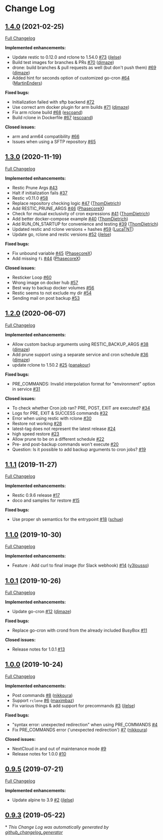 # Change Log

## [1.4.0](https://github.com/djmaze/resticker/tree/1.4.0) (2021-02-25)
[Full Changelog](https://github.com/djmaze/resticker/compare/1.3.0...1.4.0)

**Implemented enhancements:**

- Update restic to 0.12.0 and rclone to 1.54.0 [\#73](https://github.com/djmaze/resticker/pull/73) ([jlelse](https://github.com/jlelse))
- Build test images for branches & PRs [\#70](https://github.com/djmaze/resticker/pull/70) ([djmaze](https://github.com/djmaze))
- drone: build branches & pull requests as well \(but don't push them\) [\#69](https://github.com/djmaze/resticker/pull/69) ([djmaze](https://github.com/djmaze))
- Added hint for seconds option of customized go-cron [\#64](https://github.com/djmaze/resticker/pull/64) ([MartinEnders](https://github.com/MartinEnders))

**Fixed bugs:**

- Initialization failed with sftp backend [\#72](https://github.com/djmaze/resticker/issues/72)
- Use correct arm docker plugin for arm builds [\#71](https://github.com/djmaze/resticker/pull/71) ([djmaze](https://github.com/djmaze))
- Fix arm rclone build [\#68](https://github.com/djmaze/resticker/pull/68) ([escoand](https://github.com/escoand))
- Build rclone in Dockerfile [\#67](https://github.com/djmaze/resticker/pull/67) ([escoand](https://github.com/escoand))

**Closed issues:**

- arm and arm64 compatibility [\#66](https://github.com/djmaze/resticker/issues/66)
- Issues when using a SFTP repository [\#65](https://github.com/djmaze/resticker/issues/65)

## [1.3.0](https://github.com/djmaze/resticker/tree/1.3.0) (2020-11-19)
[Full Changelog](https://github.com/djmaze/resticker/compare/1.2.0...1.3.0)

**Implemented enhancements:**

- Restic Prune Args [\#43](https://github.com/djmaze/resticker/issues/43)
- Halt if initialization fails [\#37](https://github.com/djmaze/resticker/issues/37)
- Restic v0.11.0 [\#58](https://github.com/djmaze/resticker/issues/58)
- Replace repository checking logic [\#47](https://github.com/djmaze/resticker/pull/47) ([ThomDietrich](https://github.com/ThomDietrich))
- Add RESTIC\_PRUNE\_ARGS [\#46](https://github.com/djmaze/resticker/pull/46) ([PhasecoreX](https://github.com/PhasecoreX))
- Check for mutual exclusivity of cron expressions [\#41](https://github.com/djmaze/resticker/pull/41) ([ThomDietrich](https://github.com/ThomDietrich))
- Add better docker-compose example [\#40](https://github.com/djmaze/resticker/pull/40) ([ThomDietrich](https://github.com/ThomDietrich))
- Add RUN\_ON\_STARTUP for convenience and testing [\#39](https://github.com/djmaze/resticker/pull/39) ([ThomDietrich](https://github.com/ThomDietrich))
- Updated restic and rclone versions + hashes [\#59](https://github.com/djmaze/resticker/pull/59) ([LucaTNT](https://github.com/LucaTNT))
- Update go, rclone and restic versions [\#52](https://github.com/djmaze/resticker/pull/52) ([jlelse](https://github.com/jlelse))

**Fixed bugs:**

- Fix unbound variable [\#45](https://github.com/djmaze/resticker/pull/45) ([PhasecoreX](https://github.com/PhasecoreX))
- Add missing `fi` [\#44](https://github.com/djmaze/resticker/pull/44) ([PhasecoreX](https://github.com/PhasecoreX))

**Closed issues:**

- Resticker Loop [\#60](https://github.com/djmaze/resticker/issues/60)
- Wrong image on docker hub [\#57](https://github.com/djmaze/resticker/issues/57)
- Best way to backup docker volumes [\#56](https://github.com/djmaze/resticker/issues/56)
- Restic seems to not exclude my dir [\#54](https://github.com/djmaze/resticker/issues/54)
- Sending mail on post backup [\#53](https://github.com/djmaze/resticker/issues/53)

## [1.2.0](https://github.com/djmaze/resticker/tree/1.2.0) (2020-06-07)
[Full Changelog](https://github.com/djmaze/resticker/compare/1.1.1...1.2.0)

**Implemented enhancements:**

- Allow custom backup arguments using RESTIC\_BACKUP\_ARGS [\#38](https://github.com/djmaze/resticker/pull/38) ([djmaze](https://github.com/djmaze))
- Add prune support using a separate service and cron schedule [\#36](https://github.com/djmaze/resticker/pull/36) ([djmaze](https://github.com/djmaze))
- update rclone to 1.50.2 [\#25](https://github.com/djmaze/resticker/pull/25) ([panakour](https://github.com/panakour))

**Fixed bugs:**

- PRE\_COMMANDS: Invalid interpolation format for "environment" option in service [\#31](https://github.com/djmaze/resticker/issues/31)

**Closed issues:**

- To check whether Cron job ran? PRE, POST, EXIT are executed? [\#34](https://github.com/djmaze/resticker/issues/34)
- Logs for PRE, EXIT & SUCCESS commands [\#32](https://github.com/djmaze/resticker/issues/32)
- Error when using restic with rclone [\#30](https://github.com/djmaze/resticker/issues/30)
- Restore not working [\#28](https://github.com/djmaze/resticker/issues/28)
- latest-tag does not represent the latest release [\#24](https://github.com/djmaze/resticker/issues/24)
- high speed restore [\#23](https://github.com/djmaze/resticker/issues/23)
- Allow prune to be on a different schedule [\#22](https://github.com/djmaze/resticker/issues/22)
- Pre- and post-backup commands won't execute [\#20](https://github.com/djmaze/resticker/issues/20)
- Question: Is it possible to add backup arguments to cron jobs? [\#19](https://github.com/djmaze/resticker/issues/19)

## [1.1.1](https://github.com/djmaze/resticker/tree/1.1.1) (2019-11-27)
[Full Changelog](https://github.com/djmaze/resticker/compare/1.1.0...1.1.1)

**Implemented enhancements:**

- Restic 0.9.6 release [\#17](https://github.com/djmaze/resticker/issues/17)
- doco and samples for restore [\#15](https://github.com/djmaze/resticker/issues/15)

**Fixed bugs:**

- Use proper sh semantics for the entrypoint [\#18](https://github.com/djmaze/resticker/pull/18) ([schue](https://github.com/schue))

## [1.1.0](https://github.com/djmaze/resticker/tree/1.1.0) (2019-10-30)
[Full Changelog](https://github.com/djmaze/resticker/compare/1.0.1...1.1.0)

**Implemented enhancements:**

- Feature : Add curl to final image \(for Slack webhook\) [\#14](https://github.com/djmaze/resticker/pull/14) ([y3lousso](https://github.com/y3lousso))

## [1.0.1](https://github.com/djmaze/resticker/tree/1.0.1) (2019-10-26)
[Full Changelog](https://github.com/djmaze/resticker/compare/1.0.0...1.0.1)

**Implemented enhancements:**

- Update go-cron [\#12](https://github.com/djmaze/resticker/pull/12) ([djmaze](https://github.com/djmaze))

**Fixed bugs:**

- Replace go-cron with crond from the already included BusyBox [\#11](https://github.com/djmaze/resticker/issues/11)

**Closed issues:**

- Release notes for 1.0.1 [\#13](https://github.com/djmaze/resticker/issues/13)

## [1.0.0](https://github.com/djmaze/resticker/tree/1.0.0) (2019-10-24)
[Full Changelog](https://github.com/djmaze/resticker/compare/0.9.5...1.0.0)

**Implemented enhancements:**

- Post commands [\#8](https://github.com/djmaze/resticker/pull/8) ([nikkoura](https://github.com/nikkoura))
- Support `rclone` [\#6](https://github.com/djmaze/resticker/pull/6) ([maximbaz](https://github.com/maximbaz))
- Fix various things & add support for precommands [\#3](https://github.com/djmaze/resticker/pull/3) ([jlelse](https://github.com/jlelse))

**Fixed bugs:**

- "syntax error: unexpected redirection" when using PRE\_COMMANDS [\#4](https://github.com/djmaze/resticker/issues/4)
- Fix PRE\_COMMANDS error \('unexpected redirection'\) [\#7](https://github.com/djmaze/resticker/pull/7) ([nikkoura](https://github.com/nikkoura))

**Closed issues:**

- NextCloud in and out of maintenance mode [\#9](https://github.com/djmaze/resticker/issues/9)
- Release notes for 1.0.0 [\#10](https://github.com/djmaze/resticker/issues/10)

## [0.9.5](https://github.com/djmaze/resticker/tree/0.9.5) (2019-07-21)
[Full Changelog](https://github.com/djmaze/resticker/compare/0.9.3...0.9.5)

**Implemented enhancements:**

- Update alpine to 3.9 [\#2](https://github.com/djmaze/resticker/pull/2) ([jlelse](https://github.com/jlelse))

## [0.9.3](https://github.com/djmaze/resticker/tree/0.9.3) (2019-05-22)


\* *This Change Log was automatically generated by [github_changelog_generator](https://github.com/skywinder/Github-Changelog-Generator)*